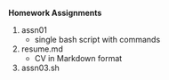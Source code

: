 **Homework Assignments**
1. assn01
   * single bash script with commands
2. resume.md
   * CV in Markdown format
3. assn03.sh
